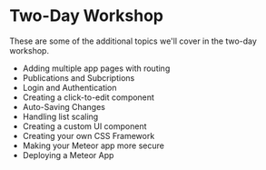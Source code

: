 # Two-Day Workshop

These are some of the additional topics we'll cover in the two-day workshop.

- Adding multiple app pages with routing
- Publications and Subcriptions
- Login and Authentication
- Creating a click-to-edit component
- Auto-Saving Changes
- Handling list scaling
- Creating a custom UI component
- Creating your own CSS Framework
- Making your Meteor app more secure
- Deploying a Meteor App

